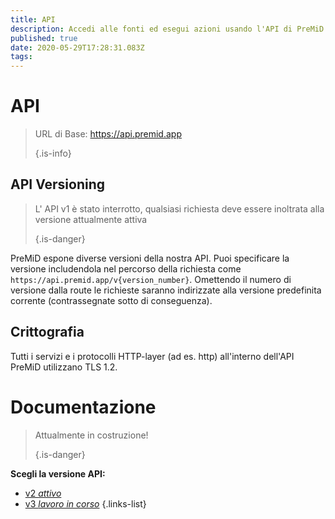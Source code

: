 ```yaml
---
title: API
description: Accedi alle fonti ed esegui azioni usando l'API di PreMiD
published: true
date: 2020-05-29T17:28:31.083Z
tags:
---
```


# API

> URL di Base: https://api.premid.app 
> 
> {.is-info}

## API Versioning
> L' API v1 è stato interrotto, qualsiasi richiesta deve essere inoltrata alla versione attualmente attiva 
> 
> {.is-danger}

PreMiD espone diverse versioni della nostra API. Puoi specificare la versione includendola nel percorso della richiesta come `https://api.premid.app/v{version_number}`. Omettendo il numero di versione dalla route le richieste saranno indirizzate alla versione predefinita corrente (contrassegnate sotto di conseguenza).

## Crittografia

Tutti i servizi e i protocolli HTTP-layer (ad es. http) all'interno dell'API PreMiD utilizzano TLS 1.2.

# Documentazione
> Attualmente in costruzione! 
> 
> {.is-danger}

**Scegli la versione API:**
- [v2 *attivo*](/dev/api/v2)
- [v3 *lavoro in corso*](/dev/api/v3)
{.links-list}